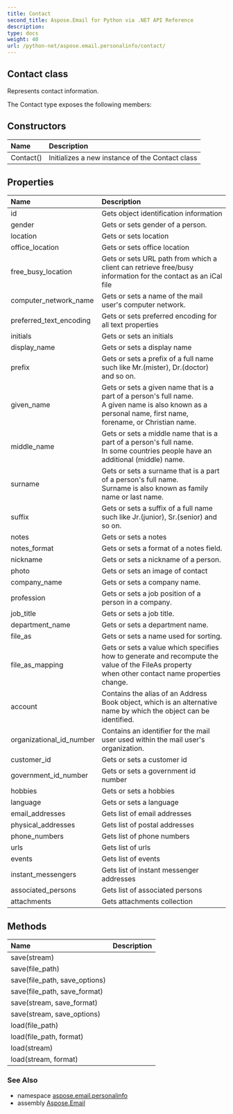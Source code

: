 ```yaml
---
title: Contact
second_title: Aspose.Email for Python via .NET API Reference
description: 
type: docs
weight: 40
url: /python-net/aspose.email.personalinfo/contact/
---
```


## Contact class

Represents contact information.

The Contact type exposes the following members:
## Constructors
| Name | Description |
| :- | :- |
|Contact()|Initializes a new instance of the Contact class|
## Properties
| Name | Description |
| :- | :- |
|id|Gets object identification information|
|gender|Gets or sets gender of a person.|
|location|Gets or sets location|
|office_location|Gets or sets office location|
|free_busy_location|Gets or sets URL path from which a client can retrieve free/busy information for the contact as an iCal file|
|computer_network_name|Gets or sets a name of the mail user's computer network.|
|preferred_text_encoding|Gets or sets preferred encoding for all text properties|
|initials|Gets or sets an initials|
|display_name|Gets or sets a display name|
|prefix|Gets or sets a prefix of a full name such like Mr.(mister), Dr.(doctor) and so on.|
|given_name|Gets or sets a given name that is a part of a person's full name.<br/>            A given name is also known as a personal name, first name, forename, or Christian name.|
|middle_name|Gets or sets a middle name that is a part of a person's full name.<br/>            In some countries people have an additional (middle) name.|
|surname|Gets or sets a surname that is a part of a person's full name.<br/>            Surname is also known as family name or last name.|
|suffix|Gets or sets a suffix of a full name such like Jr.(junior), Sr.(senior) and so on.|
|notes|Gets or sets a notes|
|notes_format|Gets or sets a format of a notes field.|
|nickname|Gets or sets a nickname of a person.|
|photo|Gets or sets an image of contact|
|company_name|Gets or sets a company name.|
|profession|Gets or sets a job position of a person in a company.|
|job_title|Gets or sets a job title.|
|department_name|Gets or sets a department name.|
|file_as|Gets or sets a name used for sorting.|
|file_as_mapping|Gets or sets a value which specifies how to generate and recompute the value of the FileAs property <br/>            when other contact name properties change.|
|account|Contains the alias of an Address Book object, which is an alternative name by which the object can be identified.|
|organizational_id_number|Contains an identifier for the mail user used within the mail user's organization.|
|customer_id|Gets or sets a customer id|
|government_id_number|Gets or sets a government id number|
|hobbies|Gets or sets a hobbies|
|language|Gets or sets a language|
|email_addresses|Gets list of email addresses|
|physical_addresses|Gets list of postal addresses|
|phone_numbers|Gets list of phone numbers|
|urls|Gets list of urls|
|events|Gets list of events|
|instant_messengers|Gets list of instant messenger addresses|
|associated_persons|Gets list of associated persons|
|attachments|Gets attachments collection|
## Methods
| Name | Description |
| :- | :- |
|save(stream)|  |
|save(file_path)|  |
|save(file_path, save_options)|  |
|save(file_path, save_format)|  |
|save(stream, save_format)|  |
|save(stream, save_options)|  |
|load(file_path)|  |
|load(file_path, format)|  |
|load(stream)|  |
|load(stream, format)|  |

### See Also

* namespace [aspose.email.personalinfo](/python-net/aspose.email.personalinfo/)
* assembly [Aspose.Email](/python-net/)

